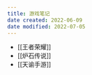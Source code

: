```yaml
---
title: 游戏笔记
date created: 2022-06-09
date modified: 2022-07-05
---
```

- [[王者荣耀]]
- [[炉石传说]]
- [[天谕手游]]
